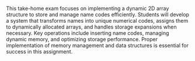 This take-home exam focuses on implementing a dynamic 2D array structure to store and manage name codes efficiently. Students will develop a system that transforms names into unique numerical codes, assigns them to dynamically allocated arrays, and handles storage expansions when necessary. Key operations include inserting name codes, managing dynamic memory, and optimizing storage performance. Proper implementation of memory management and data structures is essential for success in this assignment.